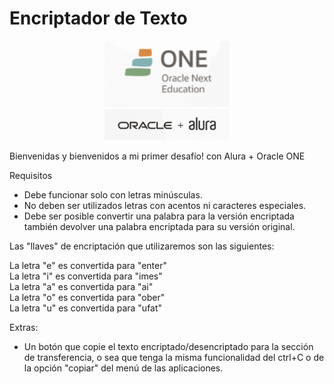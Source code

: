 # Encriptador de Texto

<div align ="center"><img src="imagenes/Captura de pantalla 2024-08-04 145001.png" width="200"/></div>
<div align="center"><img src="imagenes/Captura de pantalla 2024-08-04 145826.png" width="200"/></div>

<p> Bienvenidas y bienvenidos a mi primer desafío! con Alura + Oracle ONE

Requisitos 

- Debe funcionar solo con letras minúsculas.
- No deben ser utilizados letras con acentos ni caracteres especiales.
- Debe ser posible convertir una palabra para la versión encriptada también devolver una palabra encriptada para su versión original.

Las "llaves" de encriptación que utilizaremos son las siguientes:

La letra "e" es convertida para "enter" <br>
La letra "i" es convertida para "imes" <br>
La letra "a" es convertida para "ai" <br>
La letra "o" es convertida para "ober" <br>
La letra "u" es convertida para "ufat" </p>

Extras:

- Un botón que copie el texto encriptado/desencriptado para la sección de transferencia, o sea que tenga la misma funcionalidad del ctrl+C o de la opción "copiar" del menú de las aplicaciones.
